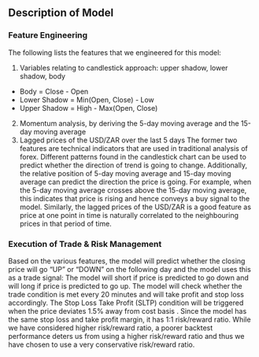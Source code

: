 ## Description of Model
### Feature Engineering
The following lists the features that we engineered for this model:
1. Variables relating to candlestick approach: upper shadow, lower shadow, body
- Body = Close - Open
- Lower Shadow = Min(Open, Close) - Low
- Upper Shadow = High - Max(Open, Close)
2. Momentum analysis, by deriving the 5-day moving average and the 15-day moving average  
3. Lagged prices of the USD/ZAR over the last 5 days
The former two features are technical indicators that are used in traditional analysis of forex. Different patterns found in the candlestick chart can be used to predict whether the direction of trend is going to change. Additionally, the relative position of 5-day moving average and 15-day moving average can predict the direction the price is going. For example, when the 5-day moving average crosses above the 15-day moving average, this indicates that price is rising and hence conveys a buy signal to the model. Similarly, the lagged prices of the USD/ZAR is a good feature as price at one point in time is naturally correlated to the neighbouring prices in that period of time. 

### Execution of Trade & Risk Management
Based on the various features, the model will predict whether the closing price will go “UP” or “DOWN” on the following day and the model uses this as a trade signal: The model will short if price is predicted to go down and will long if price is predicted to go up. The model will check whether the trade condition is met every 20 minutes and will take profit and stop loss accordingly. The Stop Loss Take Profit (SLTP) condition will be triggered when the price deviates 1.5% away from cost basis . Since the model has the same stop loss and take profit margin, it has 1:1 risk/reward ratio. While we have considered higher risk/reward ratio, a poorer backtest performance deters us from using a higher risk/reward ratio and thus we have chosen to use a very conservative risk/reward ratio.
 
